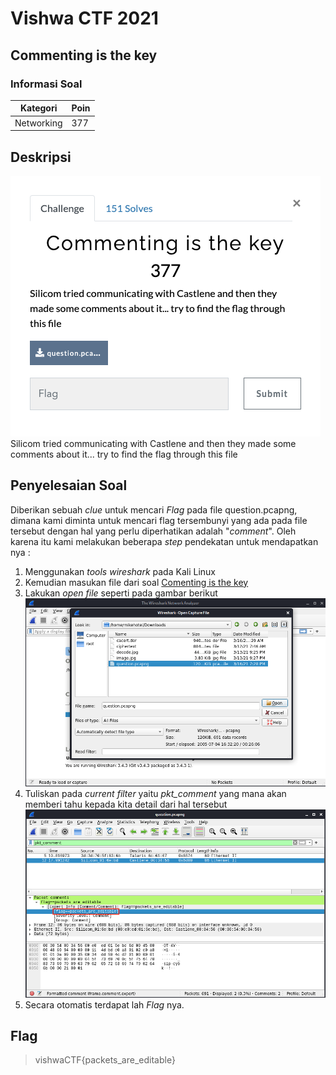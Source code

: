 # Vishwa CTF 2021
## Commenting is the key
### Informasi Soal
| Kategori | Poin |
|----------|------|
| Networking | 377 |

## Deskripsi
![image](https://raw.githubusercontent.com/mhilmi999/writeUp-CTF/main/vishwaCTF/Networking/CommentingistheKey/screenshot/soalCommentingistheKey.png)\
Silicom tried communicating with Castlene and then they made some comments about it... try to find the flag through this file


## Penyelesaian Soal
Diberikan sebuah *clue* untuk mencari *Flag* pada file question.pcapng, dimana kami diminta untuk mencari flag tersembunyi yang ada pada file tersebut dengan hal yang perlu diperhatikan adalah "*comment*". Oleh karena itu kami melakukan beberapa *step* pendekatan untuk mendapatkan nya :
1. Menggunakan *tools* *wireshark* pada Kali Linux
2. Kemudian masukan file dari soal [Comenting is the key](https://github.com/mhilmi999/writeUp-CTF/raw/main/vishwaCTF/Networking/CommentingistheKey/question.pcapng)
3. Lakukan *open file* seperti pada gambar berikut![image](https://raw.githubusercontent.com/mhilmi999/writeUp-CTF/main/vishwaCTF/Networking/CommentingistheKey/screenshot/fileSoal.png)
4. Tuliskan pada *current filter* yaitu *pkt_comment* yang mana akan memberi tahu kepada kita detail dari hal tersebut ![image](https://raw.githubusercontent.com/mhilmi999/writeUp-CTF/main/vishwaCTF/Networking/CommentingistheKey/screenshot/flag.png)
5. Secara otomatis terdapat lah *Flag* nya.

## Flag
> vishwaCTF{packets_are_editable}
